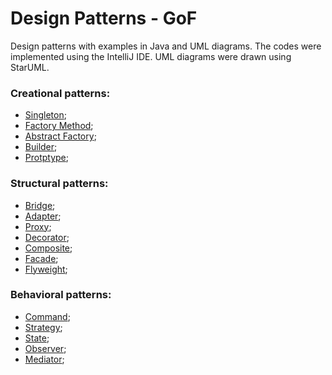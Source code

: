 # Design Patterns - GoF
Design patterns with examples in Java and UML diagrams. The codes were implemented using the IntelliJ IDE. UML diagrams were drawn using StarUML.

###  Creational patterns:

- [Singleton](https://github.com/CamiloJr/design-patterns-gof/tree/main/singleton);
- [Factory Method](https://github.com/CamiloJr/design-patterns-gof/tree/main/factory-method);
- [Abstract Factory](https://github.com/CamiloJr/design-patterns-gof/tree/main/abstract-factory);
- [Builder](https://github.com/CamiloJr/design-patterns-gof/tree/main/builder);
- [Protptype](https://github.com/CamiloJr/design-patterns-gof/tree/main/prototype);

###  Structural patterns:

- [Bridge](https://github.com/CamiloJr/design-patterns-gof/tree/main/bridge);
- [Adapter](https://github.com/CamiloJr/design-patterns-gof/tree/main/adapter);
- [Proxy](https://github.com/CamiloJr/design-patterns-gof/tree/main/proxy);
- [Decorator](https://github.com/CamiloJr/design-patterns-gof/tree/main/decorator);
- [Composite](https://github.com/CamiloJr/design-patterns-gof/tree/main/composite);
- [Facade](https://github.com/CamiloJr/design-patterns-gof/tree/main/facade);
- [Flyweight](https://github.com/CamiloJr/design-patterns-gof/tree/main/flyweight);

### Behavioral patterns:

- [Command](https://github.com/CamiloJr/design-patterns-gof/tree/main/command);
- [Strategy](https://github.com/CamiloJr/design-patterns-gof/tree/main/strategy);
- [State](https://github.com/CamiloJr/design-patterns-gof/tree/main/state);
- [Observer](https://github.com/CamiloJr/design-patterns-gof/tree/main/observer);
- [Mediator](https://github.com/CamiloJr/design-patterns-gof/tree/main/mediator);
